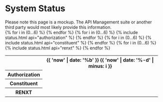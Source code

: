 ---
---

# System Status

<div class="alert alert-warning">Please note this page is a mockup.  The API Management suite or another third party would most likely provide this information.</div>

<table class="table table-bordered">
  <tr>
    <th></th>
    {% for i in (0...6) %}
      <th class="text-center">{{ 'now' | date: '%b' }} {{ 'now' | date: '%-d' | minus: i }}</th>
    {% endfor %}
  </tr>
  <tr>
    <th>Authorization</th>
    {% for i in (0...6) %}
      {% include status.html api="authorization" %}
    {% endfor %}
  </tr>
  <tr>
    <th>Constituent</th>
    {% for i in (0...6) %}
      {% include status.html api="constituent" %}
    {% endfor %}
  </tr>
  <tr>
    <th>RENXT</th>
    {% for i in (0...6) %}
      {% include status.html api="renxt" %}
    {% endfor %}
  </tr>
</table>